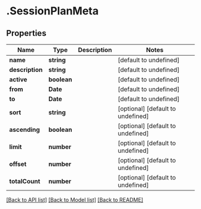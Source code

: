 # .SessionPlanMeta

## Properties

Name | Type | Description | Notes
------------ | ------------- | ------------- | -------------
**name** | **string** |  | [default to undefined]
**description** | **string** |  | [default to undefined]
**active** | **boolean** |  | [default to undefined]
**from** | **Date** |  | [default to undefined]
**to** | **Date** |  | [default to undefined]
**sort** | **string** |  | [optional] [default to undefined]
**ascending** | **boolean** |  | [optional] [default to undefined]
**limit** | **number** |  | [optional] [default to undefined]
**offset** | **number** |  | [optional] [default to undefined]
**totalCount** | **number** |  | [optional] [default to undefined]


[[Back to API list]](../README.md#documentation-for-api-endpoints) [[Back to Model list]](../README.md#documentation-for-models) [[Back to README]](../README.md)
